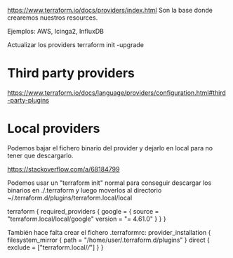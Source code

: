 https://www.terraform.io/docs/providers/index.html
Son la base donde crearemos nuestros resources.

Ejemplos: AWS, Icinga2, InfluxDB


Actualizar los providers
terraform init -upgrade


# Third party providers
https://www.terraform.io/docs/language/providers/configuration.html#third-party-plugins


# Local providers
Podemos bajar el fichero binario del provider y dejarlo en local para no tener que descargarlo.

https://stackoverflow.com/a/68184799

Podemos usar un "terraform init" normal para conseguir descargar los binarios en ./.terraform y luego moverlos al directorio ~/.terraform.d/plugins/terraform.local/local


terraform {
    required_providers {
        google = {
            source = "terraform.local/local/google"
            version = "= 4.61.0"
        }
    }
}

También hace falta crear el fichero .terraformrc:
provider_installation {
  filesystem_mirror {
    path    = "/home/user/.terraform.d/plugins"
  }
  direct {
    exclude = ["terraform.local/*/*"]
  }
}
